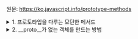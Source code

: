 원문: https://ko.javascript.info/prototype-methods

<details>
  <summary>1. 프로토타입을 다루는 모던한 메서드</summary>

  1. Object.create(proto, [descriptors]) - [[Prototype]]이 proto인 빈 객체 생성. 설명자 추가 가능
  2. Object.getPrototypeOf(obj) - obj의 [[Prototype]] 반환
  3. Object.setPrototypeOf(obj, proto) - obj의 [[Prototype]]을 proto가 되도록 설정
</details>

<details>
  <summary>2. __proto__가 없는 객체를 만드는 방법</summary>

```js
  let obj = Object.create(null);
```

프로토 타입을 가지고 있지 않아 getter, setter인 __proto__를 상속받지도 않는다.

따라서 키가 __proto__인 프로퍼티를 자유롭게 활용할 수 있다.
</details>

